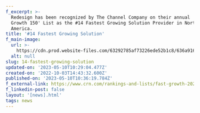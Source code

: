 ```yaml
---
f_excerpt: >-
  Redesign has been recognized by The Channel Company on their annual 'Fast
  Growth 150' List as the #14 Fastest Growing Solution Provider in North
  America.
title: '#14 Fastest Growing Solution'
f_main-image:
  url: >-
    https://cdn.prod.website-files.com/63292785af73226ede52b1c8/636a91612afef8b68a7849ee_CRN%20150.avif
  alt: null
slug: 14-fastest-growing-solution
updated-on: '2023-05-10T10:29:04.477Z'
created-on: '2022-10-03T14:43:32.600Z'
published-on: '2023-05-10T10:36:19.784Z'
f_external-link: https://www.crn.com/rankings-and-lists/fast-growth-2022.htm
f_linkedin-post: false
layout: '[news].html'
tags: news
---
```




